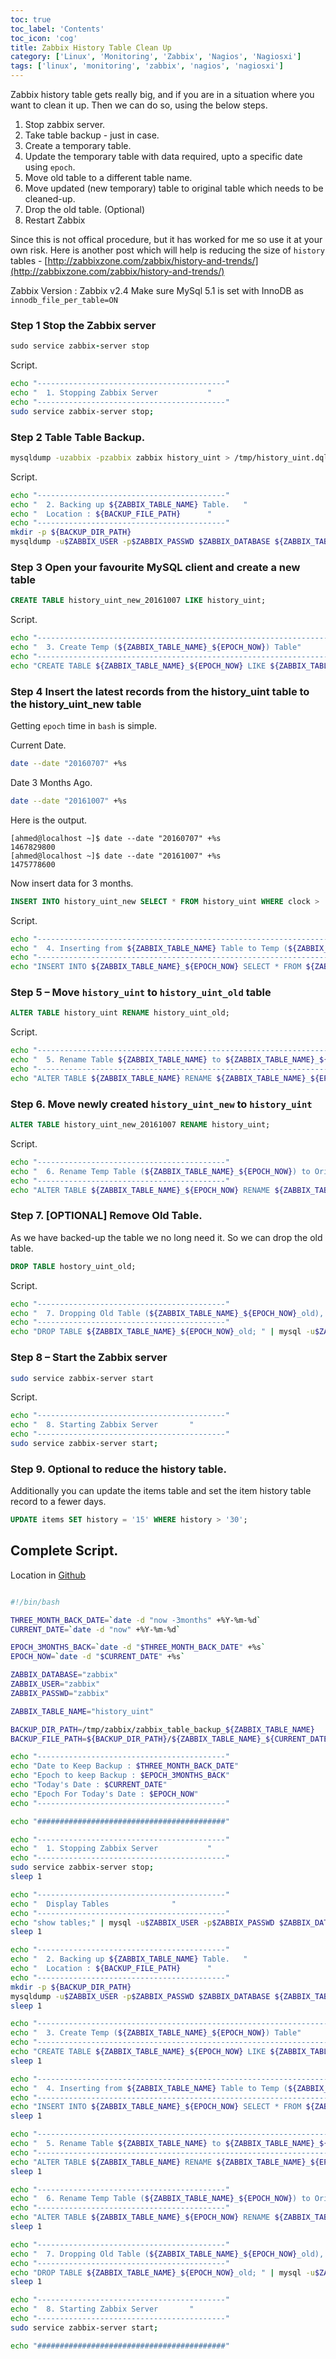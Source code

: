 ```yaml
---
toc: true 
toc_label: 'Contents' 
toc_icon: 'cog'
title: Zabbix History Table Clean Up
category: ['Linux', 'Monitoring', 'Zabbix', 'Nagios', 'Nagiosxi']
tags: ['linux', 'monitoring', 'zabbix', 'nagios', 'nagiosxi']
---
```

Zabbix history table gets really big, and if you are in a situation where you want to clean it up.
Then we can do so, using the below steps. 

1. Stop zabbix server.
2. Take table backup - just in case.
3. Create a temporary table.
4. Update the temporary table with data required, upto a specific date using `epoch`.
5. Move old table to a different table name.
6. Move updated (new temporary) table to original table which needs to be cleaned-up.
7. Drop the old table. (Optional)
8. Restart Zabbix

Since this is not offical procedure, but it has worked for me so use it at your own risk.
Here is another post which will help is reducing the size of `history` tables - [http://zabbixzone.com/zabbix/history-and-trends/](http://zabbixzone.com/zabbix/history-and-trends/)

Zabbix Version : Zabbix v2.4
Make sure MySql 5.1 is set with InnoDB as `innodb_file_per_table=ON`

### Step 1 Stop the Zabbix server

``` ruby
sudo service zabbix-server stop
```

Script.

``` sh
echo "------------------------------------------"
echo "	1. Stopping Zabbix Server			"
echo "------------------------------------------"
sudo service zabbix-server stop; 
```

### Step 2 Table Table Backup.

``` bash
mysqldump -uzabbix -pzabbix zabbix history_uint > /tmp/history_uint.dql
```

Script.

``` sh
echo "------------------------------------------"
echo "	2. Backing up ${ZABBIX_TABLE_NAME} Table.	"
echo "	Location : ${BACKUP_FILE_PATH}		"
echo "------------------------------------------"
mkdir -p ${BACKUP_DIR_PATH}
mysqldump -u$ZABBIX_USER -p$ZABBIX_PASSWD $ZABBIX_DATABASE ${ZABBIX_TABLE_NAME} > ${BACKUP_FILE_PATH}
```

### Step 3 Open your favourite MySQL client and create a new table

``` sql
CREATE TABLE history_uint_new_20161007 LIKE history_uint;
```

Script.

``` sh
echo "------------------------------------------------------------------"
echo "	3. Create Temp (${ZABBIX_TABLE_NAME}_${EPOCH_NOW}) Table"
echo "------------------------------------------------------------------"
echo "CREATE TABLE ${ZABBIX_TABLE_NAME}_${EPOCH_NOW} LIKE ${ZABBIX_TABLE_NAME}; " | mysql -u$ZABBIX_USER -p$ZABBIX_PASSWD $ZABBIX_DATABASE;
```


### Step 4 Insert the latest records from the history_uint table to the history_uint_new table

Getting `epoch` time in `bash` is simple. 

Current Date.

``` bash
date --date "20160707" +%s
```


Date 3 Months Ago.


``` bash
date --date "20161007" +%s
```

Here is the output.

```
[ahmed@localhost ~]$ date --date "20160707" +%s
1467829800
[ahmed@localhost ~]$ date --date "20161007" +%s
1475778600
```

Now insert data for 3 months.  

``` sql
INSERT INTO history_uint_new SELECT * FROM history_uint WHERE clock > '1413763200';
```

Script. 

``` sh
echo "------------------------------------------------------------------"
echo "	4. Inserting from ${ZABBIX_TABLE_NAME} Table to Temp (${ZABBIX_TABLE_NAME}_${EPOCH_NOW}) Table"
echo "------------------------------------------------------------------"
echo "INSERT INTO ${ZABBIX_TABLE_NAME}_${EPOCH_NOW} SELECT * FROM ${ZABBIX_TABLE_NAME} WHERE clock > '${EPOCH_3MONTHS_BACK}'; " | mysql -u$ZABBIX_USER -p$ZABBIX_PASSWD $ZABBIX_DATABASE;
```


### Step 5 – Move `history_uint` to `history_uint_old` table

``` sql
ALTER TABLE history_uint RENAME history_uint_old;
```

Script.

``` sh
echo "------------------------------------------------------------------"
echo "	5. Rename Table ${ZABBIX_TABLE_NAME} to ${ZABBIX_TABLE_NAME}_${EPOCH_NOW}_old"
echo "------------------------------------------------------------------"
echo "ALTER TABLE ${ZABBIX_TABLE_NAME} RENAME ${ZABBIX_TABLE_NAME}_${EPOCH_NOW}_old;" | mysql -u$ZABBIX_USER -p$ZABBIX_PASSWD $ZABBIX_DATABASE;
```

### Step 6. Move newly created `history_uint_new` to `history_uint` 

``` sql
ALTER TABLE history_uint_new_20161007 RENAME history_uint;
```

Script.

``` sh
echo "------------------------------------------"
echo "	6. Rename Temp Table (${ZABBIX_TABLE_NAME}_${EPOCH_NOW}) to Original Table (${ZABBIX_TABLE_NAME})"
echo "------------------------------------------"
echo "ALTER TABLE ${ZABBIX_TABLE_NAME}_${EPOCH_NOW} RENAME ${ZABBIX_TABLE_NAME}; " | mysql -u$ZABBIX_USER -p$ZABBIX_PASSWD $ZABBIX_DATABASE;
```

### Step 7. [OPTIONAL] Remove Old Table. 

As we have backed-up the table we no long need it. So we can drop the old table.

``` sql
DROP TABLE hostory_uint_old;
```

Script.

``` sh
echo "------------------------------------------"
echo "	7. Dropping Old Table (${ZABBIX_TABLE_NAME}_${EPOCH_NOW}_old), As we have already Backed it up. "
echo "------------------------------------------"
echo "DROP TABLE ${ZABBIX_TABLE_NAME}_${EPOCH_NOW}_old; " | mysql -u$ZABBIX_USER -p$ZABBIX_PASSWD $ZABBIX_DATABASE;
```


### Step 8 – Start the Zabbix server

``` bash
sudo service zabbix-server start
```

Script.

``` sh
echo "------------------------------------------"
echo "	8. Starting Zabbix Server		"
echo "------------------------------------------"
sudo service zabbix-server start;
```



### Step 9. Optional to reduce the history table. 

Additionally you can update the items table and set the item history table record to a fewer days.

``` sql
UPDATE items SET history = '15' WHERE history > '30';
```    
   
   
## Complete Script.

Location in [Github](https://raw.githubusercontent.com/zubayr/zbx_snmptrap_templates_creation/master/zabbix_installer_script/backup_scripts/history_table_clean_up_db_script.sh)
   
``` sh

#!/bin/bash

THREE_MONTH_BACK_DATE=`date -d "now -3months" +%Y-%m-%d`
CURRENT_DATE=`date -d "now" +%Y-%m-%d`

EPOCH_3MONTHS_BACK=`date -d "$THREE_MONTH_BACK_DATE" +%s`
EPOCH_NOW=`date -d "$CURRENT_DATE" +%s`

ZABBIX_DATABASE="zabbix"
ZABBIX_USER="zabbix"
ZABBIX_PASSWD="zabbix"

ZABBIX_TABLE_NAME="history_uint"

BACKUP_DIR_PATH=/tmp/zabbix/zabbix_table_backup_${ZABBIX_TABLE_NAME}
BACKUP_FILE_PATH=${BACKUP_DIR_PATH}/${ZABBIX_TABLE_NAME}_${CURRENT_DATE}_${EPOCH_NOW}.sql

echo "------------------------------------------"
echo "Date to Keep Backup : $THREE_MONTH_BACK_DATE"
echo "Epoch to keep Backup : $EPOCH_3MONTHS_BACK"
echo "Today's Date : $CURRENT_DATE"
echo "Epoch For Today's Date : $EPOCH_NOW"
echo "------------------------------------------"

echo "##########################################"

echo "------------------------------------------"
echo "	1. Stopping Zabbix Server			"
echo "------------------------------------------"
sudo service zabbix-server stop; 
sleep 1

echo "------------------------------------------"
echo "	Display Tables				"
echo "------------------------------------------"
echo "show tables;" | mysql -u$ZABBIX_USER -p$ZABBIX_PASSWD $ZABBIX_DATABASE;
sleep 1

echo "------------------------------------------"
echo "	2. Backing up ${ZABBIX_TABLE_NAME} Table.	"
echo "	Location : ${BACKUP_FILE_PATH}		"
echo "------------------------------------------"
mkdir -p ${BACKUP_DIR_PATH}
mysqldump -u$ZABBIX_USER -p$ZABBIX_PASSWD $ZABBIX_DATABASE ${ZABBIX_TABLE_NAME} > ${BACKUP_FILE_PATH}
sleep 1

echo "------------------------------------------------------------------"
echo "	3. Create Temp (${ZABBIX_TABLE_NAME}_${EPOCH_NOW}) Table"
echo "------------------------------------------------------------------"
echo "CREATE TABLE ${ZABBIX_TABLE_NAME}_${EPOCH_NOW} LIKE ${ZABBIX_TABLE_NAME}; " | mysql -u$ZABBIX_USER -p$ZABBIX_PASSWD $ZABBIX_DATABASE;
sleep 1

echo "------------------------------------------------------------------"
echo "	4. Inserting from ${ZABBIX_TABLE_NAME} Table to Temp (${ZABBIX_TABLE_NAME}_${EPOCH_NOW}) Table"
echo "------------------------------------------------------------------"
echo "INSERT INTO ${ZABBIX_TABLE_NAME}_${EPOCH_NOW} SELECT * FROM ${ZABBIX_TABLE_NAME} WHERE clock > '${EPOCH_3MONTHS_BACK}'; " | mysql -u$ZABBIX_USER -p$ZABBIX_PASSWD $ZABBIX_DATABASE;
sleep 1

echo "------------------------------------------------------------------"
echo "	5. Rename Table ${ZABBIX_TABLE_NAME} to ${ZABBIX_TABLE_NAME}_${EPOCH_NOW}_old"
echo "------------------------------------------------------------------"
echo "ALTER TABLE ${ZABBIX_TABLE_NAME} RENAME ${ZABBIX_TABLE_NAME}_${EPOCH_NOW}_old;" | mysql -u$ZABBIX_USER -p$ZABBIX_PASSWD $ZABBIX_DATABASE;
sleep 1

echo "------------------------------------------"
echo "	6. Rename Temp Table (${ZABBIX_TABLE_NAME}_${EPOCH_NOW}) to Original Table (${ZABBIX_TABLE_NAME})"
echo "------------------------------------------"
echo "ALTER TABLE ${ZABBIX_TABLE_NAME}_${EPOCH_NOW} RENAME ${ZABBIX_TABLE_NAME}; " | mysql -u$ZABBIX_USER -p$ZABBIX_PASSWD $ZABBIX_DATABASE;
sleep 1

echo "------------------------------------------"
echo "	7. Dropping Old Table (${ZABBIX_TABLE_NAME}_${EPOCH_NOW}_old), As we have already Backed it up. "
echo "------------------------------------------"
echo "DROP TABLE ${ZABBIX_TABLE_NAME}_${EPOCH_NOW}_old; " | mysql -u$ZABBIX_USER -p$ZABBIX_PASSWD $ZABBIX_DATABASE;
sleep 1

echo "------------------------------------------"
echo "	8. Starting Zabbix Server		"
echo "------------------------------------------"
sudo service zabbix-server start;

echo "##########################################"
```